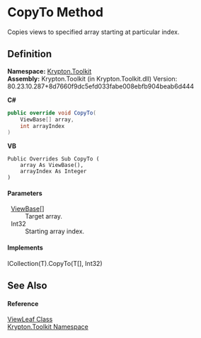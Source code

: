 # CopyTo Method


Copies views to specified array starting at particular index.



## Definition
**Namespace:** <a href="79d2eac2-21f4-54ff-7552-b20c33c30600.md">Krypton.Toolkit</a>  
**Assembly:** Krypton.Toolkit (in Krypton.Toolkit.dll) Version: 80.23.10.287+8d7660f9dc5efd033fabe008ebfb904beab6d444

**C#**
``` C#
public override void CopyTo(
	ViewBase[] array,
	int arrayIndex
)
```
**VB**
``` VB
Public Overrides Sub CopyTo ( 
	array As ViewBase(),
	arrayIndex As Integer
)
```



#### Parameters
<dl><dt>  <a href="309ac2d8-bfc5-c1a7-ab6a-4f4cf86a1ba6.md">ViewBase</a>[]</dt><dd>Target array.</dd><dt>  Int32</dt><dd>Starting array index.</dd></dl>

#### Implements
ICollection(T).CopyTo(T[], Int32)  


## See Also


#### Reference
<a href="5fd2165a-8129-c3a0-963b-890d1eb48565.md">ViewLeaf Class</a>  
<a href="79d2eac2-21f4-54ff-7552-b20c33c30600.md">Krypton.Toolkit Namespace</a>  
